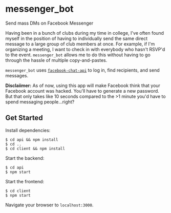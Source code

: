 # messenger_bot
Send mass DMs on Facebook Messenger

Having been in a bunch of clubs during my time in college, I've often found myself in the position of having to individually send the same direct message to a large group of club members at once. For example, if I'm organizing a meeting, I want to check in with everybody who hasn't RSVP'd to the event. `messenger_bot` allows me to do this without having to go through the hassle of multiple copy-and-pastes. 

`messenger_bot` uses [`facebook-chat-api`](https://www.npmjs.com/package/facebook-chat-api) to log in, find recipients, and send messages. 

**Disclaiimer:** As of now, using this app will make Facebook think that your Facebook account was hacked. You'll have to generate a new password. But that only takes like 10 seconds compared to the >1 minute you'd have to spend messaging people...right?

## Get Started

Install dependencies:
```
$ cd api && npm install
$ cd ..
$ cd client && npm install
```

Start the backend:
```
$ cd api
$ npm start
```
Start the frontend:
```
$ cd client
$ npm start
```
Navigate your browser to `localhost:3000`.
